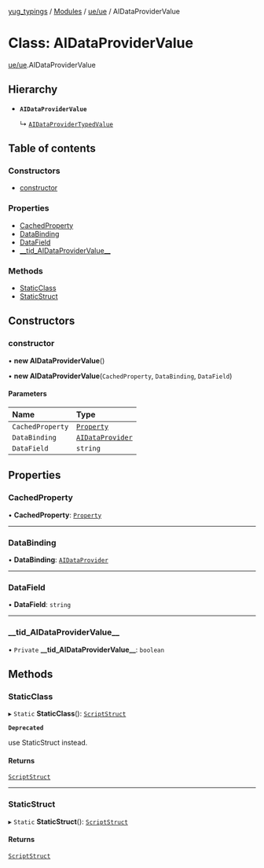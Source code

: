[yug_typings](../README.md) / [Modules](../modules.md) / [ue/ue](../modules/ue_ue.md) / AIDataProviderValue

# Class: AIDataProviderValue

[ue/ue](../modules/ue_ue.md).AIDataProviderValue

## Hierarchy

- **`AIDataProviderValue`**

  ↳ [`AIDataProviderTypedValue`](ue_ue.AIDataProviderTypedValue.md)

## Table of contents

### Constructors

- [constructor](ue_ue.AIDataProviderValue.md#constructor)

### Properties

- [CachedProperty](ue_ue.AIDataProviderValue.md#cachedproperty)
- [DataBinding](ue_ue.AIDataProviderValue.md#databinding)
- [DataField](ue_ue.AIDataProviderValue.md#datafield)
- [\_\_tid\_AIDataProviderValue\_\_](ue_ue.AIDataProviderValue.md#__tid_aidataprovidervalue__)

### Methods

- [StaticClass](ue_ue.AIDataProviderValue.md#staticclass)
- [StaticStruct](ue_ue.AIDataProviderValue.md#staticstruct)

## Constructors

### constructor

• **new AIDataProviderValue**()

• **new AIDataProviderValue**(`CachedProperty`, `DataBinding`, `DataField`)

#### Parameters

| Name | Type |
| :------ | :------ |
| `CachedProperty` | [`Property`](ue_ue.Property.md) |
| `DataBinding` | [`AIDataProvider`](ue_ue.AIDataProvider.md) |
| `DataField` | `string` |

## Properties

### CachedProperty

• **CachedProperty**: [`Property`](ue_ue.Property.md)

___

### DataBinding

• **DataBinding**: [`AIDataProvider`](ue_ue.AIDataProvider.md)

___

### DataField

• **DataField**: `string`

___

### \_\_tid\_AIDataProviderValue\_\_

• `Private` **\_\_tid\_AIDataProviderValue\_\_**: `boolean`

## Methods

### StaticClass

▸ `Static` **StaticClass**(): [`ScriptStruct`](ue_ue.ScriptStruct.md)

**`Deprecated`**

use StaticStruct instead.

#### Returns

[`ScriptStruct`](ue_ue.ScriptStruct.md)

___

### StaticStruct

▸ `Static` **StaticStruct**(): [`ScriptStruct`](ue_ue.ScriptStruct.md)

#### Returns

[`ScriptStruct`](ue_ue.ScriptStruct.md)
